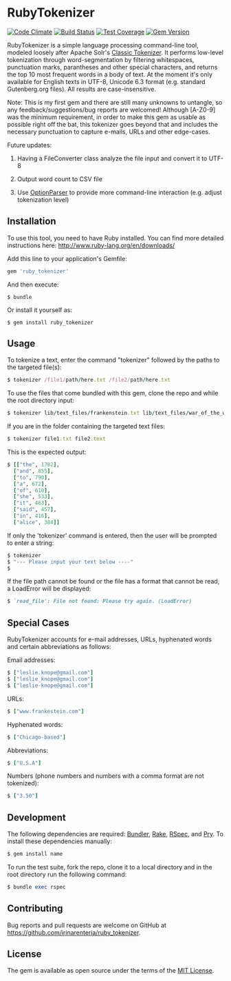 # RubyTokenizer

[![Code Climate](https://codeclimate.com/github/irinarenteria/ruby_tokenizer/badges/gpa.svg)](https://codeclimate.com/github/irinarenteria/ruby_tokenizer)
[![Build Status](https://travis-ci.org/irinarenteria/ruby_tokenizer.svg?branch=master)](https://travis-ci.org/irinarenteria/ruby_tokenizer)
[![Test Coverage](https://codeclimate.com/github/irinarenteria/ruby_tokenizer/badges/coverage.svg)](https://codeclimate.com/github/irinarenteria/ruby_tokenizer/coverage)
[![Gem Version](https://badge.fury.io/rb/ruby_tokenizer.svg)](https://badge.fury.io/rb/ruby_tokenizer)

RubyTokenizer is a simple language processing command-line tool, modeled loosely after Apache Solr's [Classic Tokenizer](https://cwiki.apache.org/confluence/display/solr/Tokenizers). It performs low-level tokenization through word-segmentation by filtering whitespaces, punctuation marks, parantheses and other special characters, and returns the top 10 most frequent words in a body of text. At the moment it's only available for English texts in UTF-8, Unicode 6.3 format (e.g. standard Gutenberg.org files). All results are case-insensitive.

Note: This is my first gem and there are still many unknowns to untangle, so any feedback/suggestions/bug reports are welcomed! Although [A-Z0-9] was the minimum requirement, in order to make this gem as usable as possible right off the bat, this tokenizer goes beyond that and includes the necessary punctuation to capture e-mails, URLs and other edge-cases.

Future updates:

1. Having a FileConverter class analyze the file input and convert it to UTF-8

2. Output word count to CSV file

3. Use [OptionParser](http://ruby-doc.org/stdlib-2.3.0/libdoc/optparse/rdoc/OptionParser.html) to provide more command-line interaction (e.g. adjust tokenization level)

## Installation

To use this tool, you need to have Ruby installed. You can find more detailed instructions here: http://www.ruby-lang.org/en/downloads/ 

Add this line to your application's Gemfile:

```ruby
gem 'ruby_tokenizer'
```

And then execute:

    $ bundle

Or install it yourself as:

    $ gem install ruby_tokenizer

## Usage

To tokenize a text, enter the command "tokenizer" followed by the paths to the targeted file(s):
	
```ruby
$ tokenizer /file1/path/here.txt /file2/path/here.txt
```
To use the files that come bundled with this gem, clone the repo and while the root directory input:

```ruby
$ tokenizer lib/text_files/frankenstein.txt lib/text_files/war_of_the_worlds.txt
```

If you are in the folder containing the targeted text files:

```ruby
$ tokenizer file1.txt file2.text
```

This is the expected output:

```ruby
$ [["the", 1782],
  ["and", 855],
  ["to", 790],
  ["a", 672],
  ["of", 610],
  ["she", 533],
  ["it", 463],
  ["said", 457],
  ["in", 416],
  ["alice", 384]]
```

If only the 'tokenizer' command is entered, then the user will be prompted to enter a string:
```ruby
$ tokenizer
$ "--- Please input your text below ----"
$ 
```

If the file path cannot be found or the file has a format that cannot be read, a LoadError will be displayed:
```ruby
$ `read_file': File not found: Please try again. (LoadError)
```

## Special Cases

RubyTokenizer accounts for e-mail addresses, URLs, hyphenated words and certain abbreviations as follows:

Email addresses:
```ruby
$ ["leslie.knope@gmail.com"]
$ ["leslie_knope@gmail.com"]
$ ["leslie-knope@gmail.com"]
```
URLs:
```ruby
$ ["www.frankestein.com"]
```
Hyphenated words:
```ruby
$ ["Chicago-based"]
```
Abbreviations:
```ruby
$ ["U.S.A"]
```
Numbers (phone numbers and numbers with a comma format are not tokenized):
```ruby
$ ["3.50"]
```

## Development

The following dependencies are required:
[Bundler](https://github.com/bundler/bundler),
[Rake](https://github.com/ruby/rake),
[RSpec](https://github.com/rspec/rspec),
and [Pry](https://github.com/pry/pry). To install these dependencies manually:
```ruby
$ gem install name
```
To run the test suite, fork the repo, clone it to a local directory and in the root directory run the following command:

```ruby
$ bundle exec rspec
```

## Contributing

Bug reports and pull requests are welcome on GitHub at https://github.com/irinarenteria/ruby_tokenizer.


## License

The gem is available as open source under the terms of the [MIT License](http://opensource.org/licenses/MIT).

